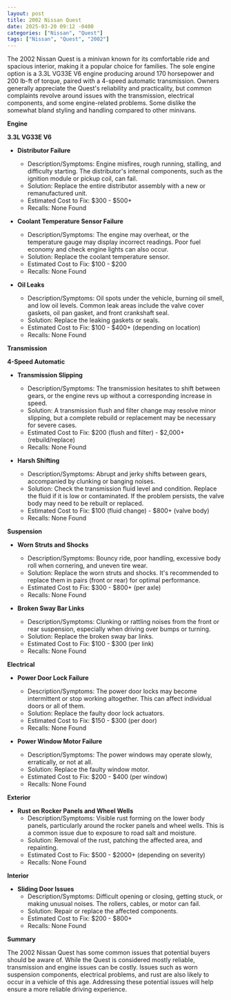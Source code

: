 ```yaml
---
layout: post
title: 2002 Nissan Quest
date: 2025-03-20 09:12 -0400
categories: ["Nissan", "Quest"]
tags: ["Nissan", "Quest", "2002"]
---
```

The 2002 Nissan Quest is a minivan known for its comfortable ride and spacious interior, making it a popular choice for families. The sole engine option is a 3.3L VG33E V6 engine producing around 170 horsepower and 200 lb-ft of torque, paired with a 4-speed automatic transmission. Owners generally appreciate the Quest's reliability and practicality, but common complaints revolve around issues with the transmission, electrical components, and some engine-related problems. Some dislike the somewhat bland styling and handling compared to other minivans.

**Engine**

**3.3L VG33E V6**

*   **Distributor Failure**
    *   Description/Symptoms: Engine misfires, rough running, stalling, and difficulty starting. The distributor's internal components, such as the ignition module or pickup coil, can fail.
    *   Solution: Replace the entire distributor assembly with a new or remanufactured unit.
    *   Estimated Cost to Fix: $300 - $500+
    *   Recalls: None Found

*   **Coolant Temperature Sensor Failure**
    *   Description/Symptoms: The engine may overheat, or the temperature gauge may display incorrect readings. Poor fuel economy and check engine lights can also occur.
    *   Solution: Replace the coolant temperature sensor.
    *   Estimated Cost to Fix: $100 - $200
    *   Recalls: None Found

*   **Oil Leaks**
    *   Description/Symptoms: Oil spots under the vehicle, burning oil smell, and low oil levels. Common leak areas include the valve cover gaskets, oil pan gasket, and front crankshaft seal.
    *   Solution: Replace the leaking gaskets or seals.
    *   Estimated Cost to Fix: $100 - $400+ (depending on location)
    *   Recalls: None Found

**Transmission**

**4-Speed Automatic**

*   **Transmission Slipping**
    *   Description/Symptoms: The transmission hesitates to shift between gears, or the engine revs up without a corresponding increase in speed.
    *   Solution: A transmission flush and filter change may resolve minor slipping, but a complete rebuild or replacement may be necessary for severe cases.
    *   Estimated Cost to Fix: $200 (flush and filter) - $2,000+ (rebuild/replace)
    *   Recalls: None Found

*   **Harsh Shifting**
    *   Description/Symptoms: Abrupt and jerky shifts between gears, accompanied by clunking or banging noises.
    *   Solution: Check the transmission fluid level and condition. Replace the fluid if it is low or contaminated. If the problem persists, the valve body may need to be rebuilt or replaced.
    *   Estimated Cost to Fix: $100 (fluid change) - $800+ (valve body)
    *   Recalls: None Found

**Suspension**

*   **Worn Struts and Shocks**
    *   Description/Symptoms: Bouncy ride, poor handling, excessive body roll when cornering, and uneven tire wear.
    *   Solution: Replace the worn struts and shocks. It's recommended to replace them in pairs (front or rear) for optimal performance.
    *   Estimated Cost to Fix: $300 - $800+ (per axle)
    *   Recalls: None Found

*   **Broken Sway Bar Links**
    *   Description/Symptoms: Clunking or rattling noises from the front or rear suspension, especially when driving over bumps or turning.
    *   Solution: Replace the broken sway bar links.
    *   Estimated Cost to Fix: $100 - $300 (per link)
    *   Recalls: None Found

**Electrical**

*   **Power Door Lock Failure**
    *   Description/Symptoms: The power door locks may become intermittent or stop working altogether. This can affect individual doors or all of them.
    *   Solution: Replace the faulty door lock actuators.
    *   Estimated Cost to Fix: $150 - $300 (per door)
    *   Recalls: None Found

*   **Power Window Motor Failure**
    *   Description/Symptoms: The power windows may operate slowly, erratically, or not at all.
    *   Solution: Replace the faulty window motor.
    *   Estimated Cost to Fix: $200 - $400 (per window)
    *   Recalls: None Found

**Exterior**

*   **Rust on Rocker Panels and Wheel Wells**
    *   Description/Symptoms: Visible rust forming on the lower body panels, particularly around the rocker panels and wheel wells. This is a common issue due to exposure to road salt and moisture.
    *   Solution: Removal of the rust, patching the affected area, and repainting.
    *   Estimated Cost to Fix: $500 - $2000+ (depending on severity)
    *   Recalls: None Found

**Interior**

*   **Sliding Door Issues**
    *   Description/Symptoms: Difficult opening or closing, getting stuck, or making unusual noises. The rollers, cables, or motor can fail.
    *   Solution: Repair or replace the affected components.
    *   Estimated Cost to Fix: $200 - $800+
    *   Recalls: None Found

**Summary**

The 2002 Nissan Quest has some common issues that potential buyers should be aware of. While the Quest is considered mostly reliable, transmission and engine issues can be costly. Issues such as worn suspension components, electrical problems, and rust are also likely to occur in a vehicle of this age. Addressing these potential issues will help ensure a more reliable driving experience.

